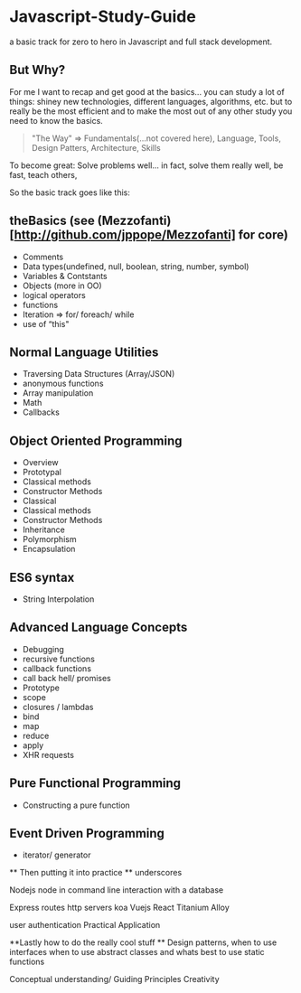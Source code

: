 # Javascript-Study-Guide
a basic track for zero to hero in Javascript and full stack development.

## But Why?
For me I want to recap and get good at the basics... you can study a lot of things: shiney new technologies, different languages, algorithms, etc. but to really be the most efficient and to make the most out of any other study you need to know the basics.

> "The Way" => Fundamentals(...not covered here), Language, Tools, Design Patters, Architecture, Skills

To become great: Solve problems well... in fact, solve them really well, be fast, teach others,

So the basic track goes like this:

##  theBasics (see (Mezzofanti)[http://github.com/jppope/Mezzofanti] for core)

*	Comments
*	Data types(undefined, null, boolean, string, number, symbol)
* 	Variables & Contstants
*	Objects (more in OO)
*	logical operators
*	functions
*	Iteration => for/ foreach/ while
*	use of “this"


## Normal Language Utilities

*	Traversing Data Structures (Array/JSON)
*	anonymous functions
*	Array manipulation
*	Math
*	Callbacks

## Object Oriented Programming

*	Overview
*	Prototypal
*	Classical methods
* 	Constructor Methods
*	Classical
*	Classical methods
* 	Constructor Methods
*	Inheritance
*	Polymorphism
* 	Encapsulation

## 	ES6 syntax

* 	String Interpolation

##  Advanced Language Concepts
*	Debugging
*	recursive functions
*	callback functions
*	call back hell/ promises
*	Prototype
*	scope
*	closures / lambdas
*	bind
*	map
*	reduce
*	apply
*	XHR requests

## Pure Functional Programming

* Constructing a pure function

## Event Driven Programming

* 	iterator/ generator


** Then putting it into practice **
underscores

Nodejs
     node in command line
     interaction with a database

Express
     routes
     http servers
koa
Vuejs
React
Titanium
Alloy

user authentication
Practical Application


**Lastly how to do the really cool stuff **
Design patterns,
when to use interfaces
when to use abstract classes
and whats best to use static functions


Conceptual understanding/ Guiding Principles
Creativity
